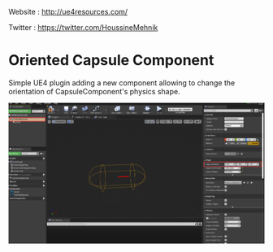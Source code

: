 Website : http://ue4resources.com/ 

Twitter : https://twitter.com/HoussineMehnik

# Oriented Capsule Component
Simple UE4 plugin adding a new component allowing to change the orientation of CapsuleComponent's physics shape.

![Oriented Capsule Component ](Screenshot.png)
